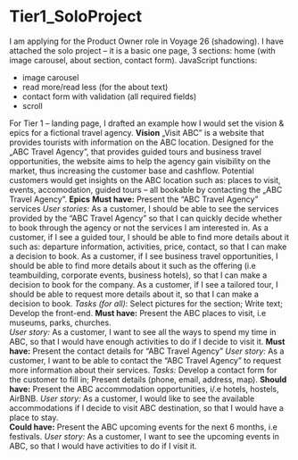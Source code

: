 # Tier1_SoloProject
I am applying for the Product Owner role in Voyage 26 (shadowing). I have attached the solo project – it is a basic one page, 3 sections: home (with image carousel, about section, contact form). 
JavaScript functions:
- image carousel
- read more/read less (for the about text)
- contact form with validation (all required fields)
- scroll

For Tier 1 – landing page, I drafted an example how I would set the vision & epics for a fictional travel agency.
**Vision**
„Visit ABC” is a website that provides tourists with information on the ABC location. Designed for the „ABC Travel Agency”, that provides guided tours and business travel opportunities, the website aims to help the agency gain visibility on the market, thus increasing the customer base and cashflow. Potential customers would get insights on the ABC location such as: places to visit, events, accomodation, guided tours – all bookable by contacting the „ABC Travel Agency”. 
**Epics**
**Must have:** Present the “ABC Travel Agency” services
_User stories:_
As a customer, I should be able to see the services provided by the “ABC Travel Agency” so that I can quickly decide whether to book through the agency or not the services I am interested in.
As a customer, if I see a guided tour, I should be able to find more details about it such as: departure information, activities, price, contact, so that I can make a decision to book.
As a customer, if I see business travel opportunities, I should be able to find more details about it such as the offering (i.e teambuilding, corporate events, business hotels), so that I can make a decision to book for the company.
As a customer, if I see a tailored tour, I should be able to request more details about it, so that I can make a decision to book.
_Tasks (for all)_: Select pictures for the section; Write text; Develop the front-end. 
**Must have:** Present the ABC places to visit, i.e museums, parks, churches.  
_User story:_
As a customer, I want to see all the ways to spend my time in ABC, so that I would have enough activities to do if I decide to visit it.
**Must have:** Present the contact details for “ABC Travel Agency”
_User story:_
As a customer, I want to be able to contact the “ABC Travel Agency” to request more information about their services.
_Tasks:_ Develop a contact form for the customer to fill in; Present details (phone, email, address, map).
**Should have:** Present the ABC accommodation opportunities, i/.e hotels, hostels, AirBNB. 
_User story:_
As a customer, I would like to see the available accommodations if I decide to visit ABC destination, so that I would have a place to stay.  
**Could have:** Present the ABC upcoming events for the next 6 months, i.e festivals. 
_User story:_
As a customer, I want to see the upcoming events in ABC, so that I would have activities to do if I visit it. 
